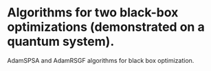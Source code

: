 # Algorithms for two black-box optimizations (demonstrated on a quantum system).

AdamSPSA and AdamRSGF algorithms for black box optimization.
